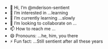 - 👋 Hi, I’m @mderison-sentient
- 👀 I’m interested in ...learning
- 🌱 I’m currently learning ...slowly
- 💞️ I’m looking to collaborate on ...
- 📫 How to reach me ...
- 😄 Pronouns: ...he, him, you there
- ⚡ Fun fact: ...Still sentient after all these years

<!---
mderison-sentient/mderison-sentient is a ✨ special ✨ repository because its `README.md` (this file) appears on your GitHub profile.
You can click the Preview link to take a look at your changes.
--->

